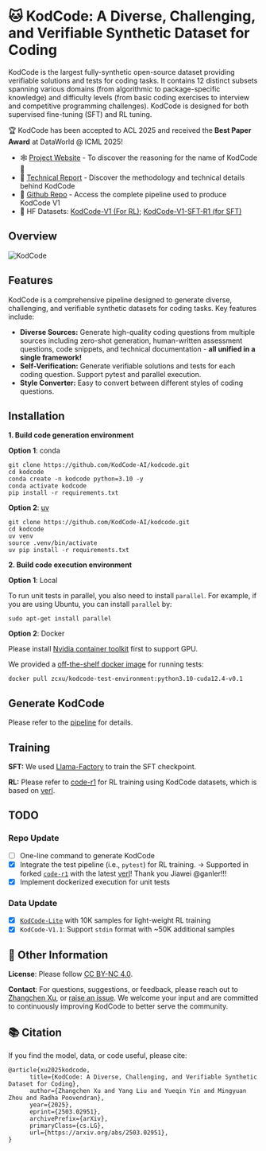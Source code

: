 # 🐱 KodCode: A Diverse, Challenging, and Verifiable Synthetic Dataset for Coding

KodCode is the largest fully-synthetic open-source dataset providing verifiable solutions and tests for coding tasks. It contains 12 distinct subsets spanning various domains (from algorithmic to package-specific knowledge) and difficulty levels (from basic coding exercises to interview and competitive programming challenges). KodCode is designed for both supervised fine-tuning (SFT) and RL tuning.

🏆 KodCode has been accepted to ACL 2025 and received the **Best Paper Award** at DataWorld @ ICML 2025!

- 🕸️ [Project Website](https://kodcode-ai.github.io/) - To discover the reasoning for the name of KodCode 🤨
- 📄 [Technical Report](https://github.com/KodCode-AI/kodcode/blob/main/paper/kodcode_v1.pdf) - Discover the methodology and technical details behind KodCode
- 💾 [Github Repo](https://github.com/KodCode-AI/kodcode) - Access the complete pipeline used to produce KodCode V1
- 🤗 HF Datasets: [KodCode-V1 (For RL)](https://huggingface.co/datasets/KodCode/KodCode-V1); [KodCode-V1-SFT-R1 (for SFT)](https://huggingface.co/datasets/KodCode/KodCode-V1-SFT-R1)

## Overview
![KodCode](https://kodcode-ai.github.io/static/images/kodcode-pipeline.jpg)

## Features
KodCode is a comprehensive pipeline designed to generate diverse, challenging, and verifiable synthetic datasets for coding tasks. Key features include:
- **Diverse Sources:** Generate high-quality coding questions from multiple sources including zero-shot generation, human-written assessment questions, code snippets, and technical documentation - **all unified in a single framework!**
- **Self-Verification:** Generate verifiable solutions and tests for each coding question. Support pytest and parallel execution.
- **Style Converter:** Easy to convert between different styles of coding questions.

## Installation

**1. Build code generation environment**

**Option 1**: conda
```
git clone https://github.com/KodCode-AI/kodcode.git
cd kodcode
conda create -n kodcode python=3.10 -y
conda activate kodcode
pip install -r requirements.txt
```

**Option 2**: [uv](https://github.com/astral-sh/uv)
```
git clone https://github.com/KodCode-AI/kodcode.git
cd kodcode
uv venv
source .venv/bin/activate
uv pip install -r requirements.txt
```

**2. Build code execution environment**

**Option 1**: Local

To run unit tests in parallel, you also need to install `parallel`. For example, if you are using Ubuntu, you can install `parallel` by:
```
sudo apt-get install parallel
```

**Option 2**: Docker

Please install [Nvidia container toolkit](https://docs.nvidia.com/datacenter/cloud-native/container-toolkit/latest/install-guide.html) first to support GPU. 

We provided a [off-the-shelf docker image](https://hub.docker.com/r/zcxu/kodcode-test-environment/tags) for running tests:

```
docker pull zcxu/kodcode-test-environment:python3.10-cuda12.4-v0.1
```

## Generate KodCode

Please refer to the [pipeline](https://github.com/KodCode-AI/kodcode/blob/main/pipeline) for details.

## Training

**SFT:** We used [Llama-Factory](https://github.com/hiyouga/LLaMA-Factory) to train the SFT checkpoint.

**RL:** Please refer to [code-r1](https://github.com/KodCode-AI/code-r1) for RL training using KodCode datasets, which is based on [verl](https://github.com/volcengine/verl).

##  TODO

### Repo Update
- [ ] One-line command to generate KodCode
- [x] Integrate the test pipeline (i.e., `pytest`) for RL training. -> Supported in forked [`code-r1`](https://github.com/KodCode-AI/code-r1) with the latest [verl](https://github.com/volcengine/verl)! Thank you Jiawei @ganler!!!
- [x] Implement dockerized execution for unit tests

### Data Update
- [x] [`KodCode-Lite`]((https://huggingface.co/datasets/KodCode/KodCode-Light-RL-10K)) with 10K samples for light-weight RL training
- [x] `KodCode-V1.1`: Support `stdin` format with ~50K additional samples

## 🧐 Other Information

**License**: Please follow [CC BY-NC 4.0](https://creativecommons.org/licenses/by-nc/4.0/deed.en).

**Contact**: For questions, suggestions, or feedback, please reach out to [Zhangchen Xu](mailto:zxu9@uw.edu), or [raise an issue](https://github.com/KodCode-AI/kodcode/issues/new). We welcome your input and are committed to continuously improving KodCode to better serve the community.

## 📚 Citation

If you find the model, data, or code useful, please cite:
```
@article{xu2025kodcode,
      title={KodCode: A Diverse, Challenging, and Verifiable Synthetic Dataset for Coding}, 
      author={Zhangchen Xu and Yang Liu and Yueqin Yin and Mingyuan Zhou and Radha Poovendran},
      year={2025},
      eprint={2503.02951},
      archivePrefix={arXiv},
      primaryClass={cs.LG},
      url={https://arxiv.org/abs/2503.02951}, 
}
```

